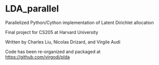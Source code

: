 # LDA_parallel
Parallelized Python/Cython implementation of Latent Dirichlet allocation

Final project for CS205 at Harvard University

Written by Charles Liu, Nicolas Drizard, and Virgile Audi

Code has been re-organized and packaged at https://github.com/virgodi/plda
